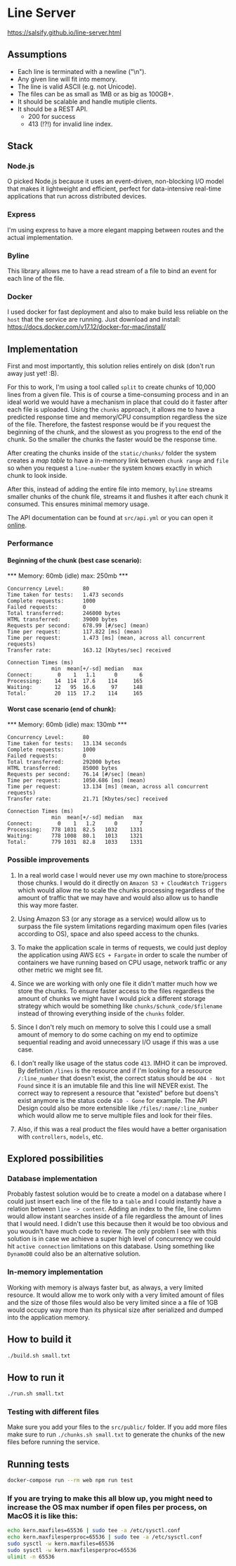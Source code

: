 # Line Server
https://salsify.github.io/line-server.html

## Assumptions

* Each line is terminated with a newline ("\n").
* Any given line will fit into memory.
* The line is valid ASCII (e.g. not Unicode).
* The files can be as small as 1MB or as big as 100GB+.
* It should be scalable and handle mutiple clients.
* It should be a REST API.
  * 200 for success
  * 413 (!?!) for invalid line index.

## Stack
### Node.js
O picked Node.js because it uses an event-driven, non-blocking I/O model that makes it lightweight and efficient, perfect for data-intensive real-time applications that run across distributed devices.

### Express
I'm using express to have a more elegant mapping between routes and the actual implementation.

### Byline
This library allows me to have a read stream of a file to bind an event for each line of the file.

### Docker
I used docker for fast deployment and also to make build less reliable on the `host` that the service are running. Just download and install:
https://docs.docker.com/v17.12/docker-for-mac/install/

## Implementation
First and most importantly, this solution relies entirely on disk (don't run away just yet! :B).

For this to work, I'm using a tool called `split` to create chunks of 10,000 lines from a given file. This is of course a time-consuming process and in an ideal world we would have a mechanism in place that could do it faster after each file is uploaded. Using the `chunks` approach, it allows me to have a predicted response time and memory/CPU consumption regardless the size of the file. Therefore, the fastest response would be if you request the beginning of the chunk, and the slowest as you progress to the end of the chunk. So the smaller the chunks the faster would be the response time.

After creating the chunks inside of the `static/chunks/` folder the system creates a *map table* to have a in-memory link between `chunk range` and `file ` so when you request a `line-number` the system knows exactly in which chunk to look inside.

After this, instead of adding the entire file into memory, `byline` streams smaller chunks of the chunk file, streams it and flushes it after each chunk it consumed. This ensures minimal memory usage.

The API documentation can be found at `src/api.yml` or you can open it [online](https://petstore.swagger.io/?url=https://bitbucket.org/igorescobar/line-server/raw/65b5918072827f5aede29e13f2e126b9ef6f8394/src/api.yml).

### Performance
#### Beginning of the chunk (best case scenario):
*** Memory: 60mb (idle) max: 250mb ***
```
Concurrency Level:      80
Time taken for tests:   1.473 seconds
Complete requests:      1000
Failed requests:        0
Total transferred:      246000 bytes
HTML transferred:       39000 bytes
Requests per second:    678.99 [#/sec] (mean)
Time per request:       117.822 [ms] (mean)
Time per request:       1.473 [ms] (mean, across all concurrent requests)
Transfer rate:          163.12 [Kbytes/sec] received

Connection Times (ms)
              min  mean[+/-sd] median   max
Connect:        0    1   1.1      0       6
Processing:    14  114  17.6    114     165
Waiting:       12   95  16.6     97     148
Total:         20  115  17.2    114     165
```

#### Worst case scenario (end of chunk):
*** Memory: 60mb (idle) max: 130mb ***
```
Concurrency Level:      80
Time taken for tests:   13.134 seconds
Complete requests:      1000
Failed requests:        0
Total transferred:      292000 bytes
HTML transferred:       85000 bytes
Requests per second:    76.14 [#/sec] (mean)
Time per request:       1050.686 [ms] (mean)
Time per request:       13.134 [ms] (mean, across all concurrent requests)
Transfer rate:          21.71 [Kbytes/sec] received

Connection Times (ms)
              min  mean[+/-sd] median   max
Connect:        0    1   1.2      0       7
Processing:   778 1031  82.5   1032    1331
Waiting:      778 1008  80.1   1013    1321
Total:        779 1031  82.8   1033    1331
```

### Possible improvements
1) In a real world case I would never use my own machine to store/process those chunks. I would do it directly on `Amazon S3 + CloudWatch Triggers` which would allow me to scale the chunks processing regardless of the amount of traffic that we may have and would also allow us to handle this way more faster.

2) Using Amazon S3 (or any storage as a service) would allow us to surpass the file system limitations regarding maximum open files (varies according to OS), space and also speed access to the chunks.

3) To make the application scale in terms of requests, we could just deploy the application using AWS `ECS + Fargate` in order to scale the number of containers we have running based on CPU usage, network traffic or any other metric we might see fit.

4) Since we are working with only one file it didn't matter much how we store the chunks. To ensure faster access to the files regardless the amount of chunks we might have I would pick a different storage strategy which would be something like `chunks/$chunk_code/$filename` instead of throwing everything inside of the `chunks` folder.

5) Since I don't rely much on memory to solve this I could use a small amount of memory to do some caching on my end to optimize sequential reading and avoid unnecessary I/O usage if this was a use case.

6) I don't really like usage of the status code `413`. IMHO it can be improved. By defintion `/lines` is the resource and if I'm looking for a resource `/:line_number` that doesn't exist, the correct status should be `404 - Not Found` since it is an imutable file and this line will NEVER exist. The correct way to represent a resource that "existed" before but doens't exist anymore is the status code `410 - Gone` for example. The API Design could also be more extensible like `/files/:name/:line_number` which would allow me to serve multiple files and look for their files.

7) Also, if this was a real product the files would have a better organisation with `controllers`, `models`, etc.

## Explored possibilities

### Database implementation
Probably fastest solution would be to create a model on a database where I could just insert each line of the file to a `table` and I could instantly have a relation between `line -> content`. Adding an index to the file, line column would allow instant searches inside of a file regardless the amount of lines that I would need. I didn't use this because then it would be too obvious and you woudn't have much code to review. The only problem I see with this solution is in case we achieve a super high level of concurrency we could hit `active connection` limitations on this database. Using something like `DynamoDB` could also be an alternative solution.

### In-memory implementation
Working with memory is always faster but, as always, a very limited resource. It would allow me to work only with a very limited amount of files and the size of those files would also be very limited since a a file of 1GB would occupy way more than its physical size after serialized and dumped into the application memory.

## How to build it
```sh
./build.sh small.txt
```

## How to run it
```sh
./run.sh small.txt
```

### Testing with different files
Make sure you add your files to the `src/public/` folder.
If you add more files make sure to run `./chunks.sh small.txt` to generate the chunks of the new files before running the service.

## Running tests
```sh
docker-compose run --rm web npm run test
```

### If you are trying to make this all blow up, you might need to increase the OS max number if open files per process, on MacOS it is like this:
```sh
echo kern.maxfiles=65536 | sudo tee -a /etc/sysctl.conf
echo kern.maxfilesperproc=65536 | sudo tee -a /etc/sysctl.conf
sudo sysctl -w kern.maxfiles=65536
sudo sysctl -w kern.maxfilesperproc=65536
ulimit -n 65536
```
